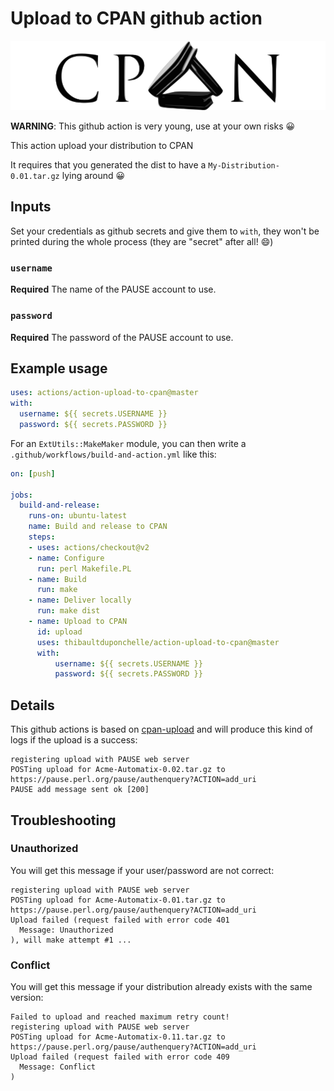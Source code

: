 # Upload to CPAN github action

![](cpan.svg)

**WARNING**: This github action is very young, use at your own risks :grinning:

This action upload your distribution to CPAN

It requires that you generated the dist to have a `My-Distribution-0.01.tar.gz` lying around :grinning:

## Inputs
Set your credentials as github secrets and give them to `with`, they won't be printed during the whole process (they are "secret" after all! :smile:)

### `username`
**Required** The name of the PAUSE account to use.

### `password`
**Required** The password of the PAUSE account to use.

## Example usage
```yml
uses: actions/action-upload-to-cpan@master
with:
  username: ${{ secrets.USERNAME }}
  password: ${{ secrets.PASSWORD }}
```

For an `ExtUtils::MakeMaker` module, you can then write a `.github/workflows/build-and-action.yml` like this:
```yml
on: [push]

jobs:
  build-and-release:
    runs-on: ubuntu-latest
    name: Build and release to CPAN
    steps:
    - uses: actions/checkout@v2
    - name: Configure
      run: perl Makefile.PL
    - name: Build
      run: make
    - name: Deliver locally
      run: make dist
    - name: Upload to CPAN
      id: upload
      uses: thibaultduponchelle/action-upload-to-cpan@master
      with:
          username: ${{ secrets.USERNAME }}
          password: ${{ secrets.PASSWORD }}
```

## Details
This github actions is based on [cpan-upload](https://metacpan.org/pod/distribution/CPAN-Uploader/bin/cpan-upload) and will produce this kind of logs if the upload is a success:

```
registering upload with PAUSE web server
POSTing upload for Acme-Automatix-0.02.tar.gz to https://pause.perl.org/pause/authenquery?ACTION=add_uri
PAUSE add message sent ok [200]
```

## Troubleshooting
### Unauthorized
You will get this message if your user/password are not correct:
```
registering upload with PAUSE web server
POSTing upload for Acme-Automatix-0.01.tar.gz to https://pause.perl.org/pause/authenquery?ACTION=add_uri
Upload failed (request failed with error code 401
  Message: Unauthorized
), will make attempt #1 ...
```

### Conflict
You will get this message if your distribution already exists with the same version:
```
Failed to upload and reached maximum retry count!
registering upload with PAUSE web server
POSTing upload for Acme-Automatix-0.11.tar.gz to https://pause.perl.org/pause/authenquery?ACTION=add_uri
Upload failed (request failed with error code 409
  Message: Conflict
)
```
